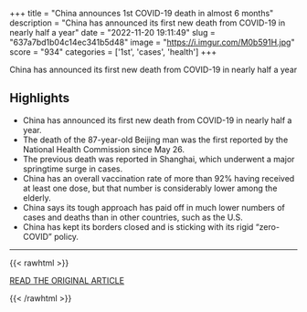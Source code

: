 +++
title = "China announces 1st COVID-19 death in almost 6 months"
description = "China has announced its first new death from COVID-19 in nearly half a year"
date = "2022-11-20 19:11:49"
slug = "637a7bd1b04c14ec341b5d48"
image = "https://i.imgur.com/M0b591H.jpg"
score = "934"
categories = ['1st', 'cases', 'health']
+++

China has announced its first new death from COVID-19 in nearly half a year

## Highlights

- China has announced its first new death from COVID-19 in nearly half a year.
- The death of the 87-year-old Beijing man was the first reported by the National Health Commission since May 26.
- The previous death was reported in Shanghai, which underwent a major springtime surge in cases.
- China has an overall vaccination rate of more than 92% having received at least one dose, but that number is considerably lower among the elderly.
- China says its tough approach has paid off in much lower numbers of cases and deaths than in other countries, such as the U.S.
- China has kept its borders closed and is sticking with its rigid “zero-COVID” policy.

---

{{< rawhtml >}}
  <p class="article-category">
    <a target="_blank" href="https://abcnews.go.com/Health/wireStory/china-announces-1st-covid-19-death-months-93655002">READ THE ORIGINAL ARTICLE</a>
  </p>
{{< /rawhtml >}}
